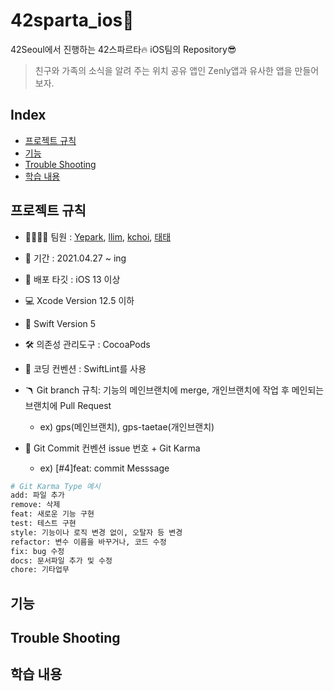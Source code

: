 # 42sparta_ios📱
42Seoul에서 진행하는 42스파르타🔥 iOS팀의 Repository😎

> 친구와 가족의 소식을 알려 주는 위치 공유 앱인 Zenly앱과 유사한 앱을 만들어보자.

## Index
* [프로젝트 규칙](#프로젝트-규칙) 
* [기능](#기능)
* [Trouble Shooting](#trouble-shooting)
* [학습 내용](#학습-내용)


## 프로젝트 규칙

- 👨‍👩‍👧‍👦 팀원 : [Yepark](https://github.com/poisonF2), [llim](https://github.com/lina0322), [kchoi](https://github.com/choikanghun), [태태](https://github.com/uuu1101)  

- 📅 기간 : 2021.04.27 ~ ing 

- 🎯 배포 타깃 : iOS 13 이상

- 💻 Xcode Version 12.5 이하

- 🦉 Swift Version 5 

- 🛠 의존성 관리도구 : CocoaPods  

- 📏 코딩 컨벤션 : SwiftLint를 사용

- 🪃 Git branch 규칙: 기능의 메인브랜치에 merge, 개인브랜치에 작업 후 메인되는 브랜치에 Pull Request
    - ex) gps(메인브랜치), gps-taetae(개인브랜치)

-  📐 Git Commit 컨벤션
issue 번호 + Git Karma 
    - ex) [#4]feat: commit Messsage 
```bash
# Git Karma Type 예시 
add: 파일 추가  
remove: 삭제  
feat: 새로운 기능 구현  
test: 테스트 구현  
style: 기능이나 로직 변경 없이, 오탈자 등 변경  
refactor: 변수 이름을 바꾸거나, 코드 수정  
fix: bug 수정  
docs: 문서파일 추가 및 수정  
chore: 기타업무  
```

## 기능

## Trouble Shooting

## 학습 내용





